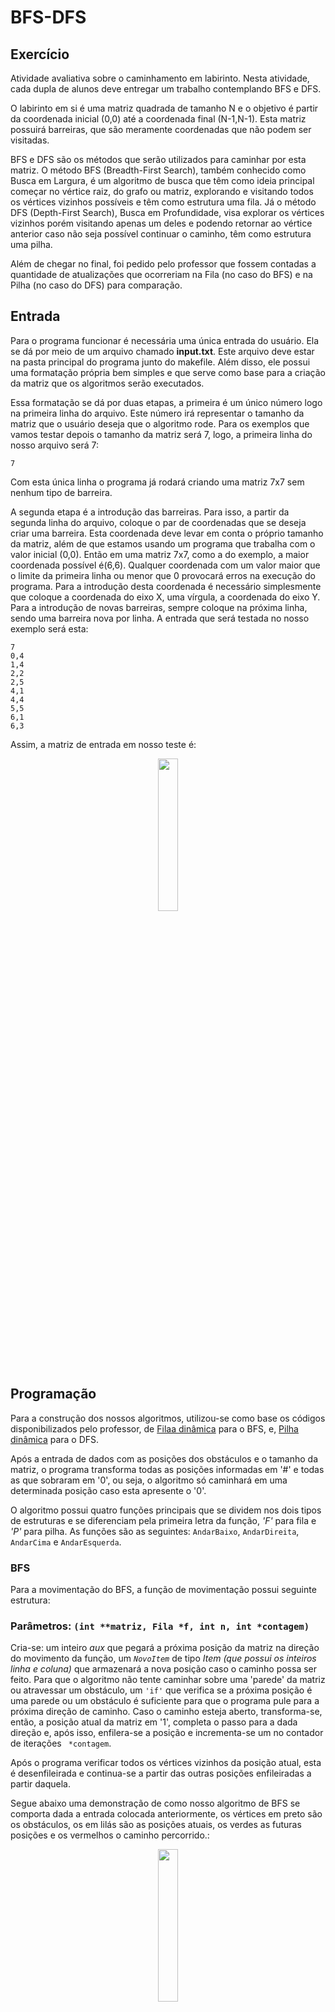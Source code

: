 # BFS-DFS

## Exercício

Atividade avaliativa sobre o caminhamento em labirinto. Nesta atividade, cada dupla de alunos deve entregar um trabalho contemplando BFS e DFS.

O labirinto em si é uma matriz quadrada de tamanho N e o objetivo é partir da coordenada inicial (0,0) até a coordenada final (N-1,N-1). Esta matriz possuirá barreiras, que são meramente coordenadas que não podem ser visitadas.

BFS e DFS são os métodos que serão utilizados para caminhar por esta matriz. O método BFS (Breadth-First Search), também conhecido como Busca em Largura, é um algoritmo de busca que têm como ideia principal começar no vértice raiz, do grafo ou matriz, explorando e visitando todos os vértices vizinhos possíveis e têm como estrutura uma fila. Já o método DFS (Depth-First Search), Busca em Profundidade, visa explorar os vértices vizinhos porém visitando apenas um deles e podendo retornar ao vértice anterior caso não seja possível continuar o caminho, têm como estrutura uma pilha.

Além de chegar no final, foi pedido pelo professor que fossem contadas a quantidade de atualizações que ocorreriam na Fila (no caso do BFS) e na Pilha (no caso do DFS) para comparação.

## Entrada

Para o programa funcionar é necessária uma única entrada do usuário. Ela se dá por meio de um arquivo chamado **input.txt**. Este arquivo deve estar na pasta principal do programa junto do makefile. Além disso, ele possui uma formatação própria bem simples e que serve como base para a criação da matriz que os algoritmos serão executados.

Essa formatação se dá por duas etapas, a primeira é um único número logo na primeira linha do arquivo. Este número irá representar o tamanho da matriz que o usuário deseja que o algoritmo rode. Para os exemplos que vamos testar depois o tamanho da matriz será 7, logo, a primeira linha do nosso arquivo será 7:

```
7
```

Com esta única linha o programa já rodará criando uma matriz 7x7 sem nenhum tipo de barreira.

A segunda etapa é a introdução das barreiras. Para isso, a partir da segunda linha do arquivo, coloque o par de coordenadas que se deseja criar uma barreira. Esta coordenada deve levar em conta o próprio tamanho da matriz, além de que estamos usando um programa que trabalha com o valor inicial (0,0). Então em uma matriz 7x7, como a do exemplo, a maior coordenada possível é(6,6). Qualquer coordenada com um valor maior que o limite da primeira linha ou menor que 0 provocará erros na execução do programa. Para a introdução desta coordenada é necessário simplesmente que coloque a coordenada do eixo X, uma vírgula, a coordenada do eixo Y. Para a introdução de novas barreiras, sempre coloque na próxima linha, sendo uma barreira nova por linha. A entrada que será testada no nosso exemplo será esta:

```
7
0,4
1,4
2,2
2,5
4,1
4,4
5,5
6,1
6,3
```

Assim, a matriz de entrada em nosso teste é:

<center><img src="images/Matriz%20com%20Barreiras.jpeg" style="width:25%;"></center>

## Programação
Para a construção dos nossos algoritmos, utilizou-se como base os códigos disponibilizados pelo professor, de <a href="https://github.com/mpiress/dynamic_queue">Filaa dinâmica</a> para o BFS, e, <a href="https://github.com/mpiress/dynamic_stack">Pilha dinâmica</a> para o DFS.

Após a entrada de dados com as posições dos obstáculos e o tamanho da matriz, o programa transforma todas as posições informadas em '#' e todas as que sobraram em '0', ou seja, o algoritmo só caminhará em uma determinada posição caso esta apresente o '0'.

O algoritmo possui quatro funções principais que se dividem nos dois tipos de estruturas e se diferenciam pela primeira letra da função, <em>'F'</em> para fila e <em>'P'</em> para pilha. As funções são as seguintes: <code>AndarBaixo</code>, <code>AndarDireita</code>, <code>AndarCima</code> e <code>AndarEsquerda</code>.

### <strong> BFS </strong>
Para a movimentação do BFS, a função de movimentação possui seguinte estrutura:

### Parâmetros: <code>(int **matriz, Fila *f, int n, int *contagem)</code>

Cria-se: um inteiro <em>aux</em> que pegará a próxima posição da matriz na direção do movimento da função, um <code><em>NovoItem</code></em> de tipo <em>Item (que possui os inteiros linha e coluna)</em> que armazenará a nova posição caso o caminho possa ser feito. Para que o algoritmo não tente caminhar sobre uma 'parede' da matriz ou atravessar um obstáculo, um <code>'if'</code> que verifica se a próxima posição é uma parede ou um obstáculo é suficiente para que o programa pule para a próxima direção de caminho. Caso o caminho esteja aberto, transforma-se, então, a posição atual da matriz em '1', completa o passo para a dada direção e, após isso, enfilera-se a posição e incrementa-se um no contador de iterações <code> *contagem</code>.

Após o programa verificar todos os vértices vizinhos da posição atual, esta é desenfileirada e continua-se a partir das outras posições enfileiradas a partir daquela.

Segue abaixo uma demonstração de como nosso algoritmo de BFS se comporta dada a entrada colocada anteriormente, os vértices em preto são os obstáculos, os em lilás são as posições atuais, os verdes as futuras posições e os vermelhos o caminho percorrido.:

<center><IMG SRC="images/BFS.gif" style="width:25%;"></center>

### <strong> DFS </strong>
Para a programação do DFS, houveram algumas mudanças a partir do algoritmo BFS. Agora, a função apresenta a seguinte estrutura:

### Parâmetros: <code>(int **matriz, Pilha *p, int n, int *contagem)</code>

Cria-se: um inteiro <em>aux</em> que pegará a próxima posição da matriz na direção do movimento da função, um <code><em>NovoItem</code></em> de tipo <em>Item (que possui os inteiros linha e coluna)</em> que armazenará a nova posição caso o caminho possa ser feito. Para que o algoritmo não tente caminhar sobre uma 'parede' da matriz ou atravessar um obstáculo, um <code>'if'</code> que verifica se a próxima posição é uma parede ou um obstáculo é suficiente para que o programa pule para a próxima direção de caminho. Caso o caminho esteja aberto, transforma-se, então, a posição atual da matriz em '1', completa o passo para a dada direção e, após isso, empilhaa-se a posição e incrementa-se um no contador de iterações <code> *contagem</code>. Agora, a função é booleana e retorna <code>true</code> caso conclua o passo dado.

Na chamada da função no <code>main()</code> há agora uma variável booleana <code>pAndou</code> que verificará caso o passo foi dado. Se nenhuma função retornar <code>true</code> o algoritmo transforma a posição atual da pilha em um obstáculo desempilha a mesma e continua a verificar a partir da anterior.

Segue abaixo uma demonstração de como nosso algoritmo de DFS se comporta dada a entrada colocada anteriormente, os vértices em preto são os obstáculos, os em lilás são as posições visitadas, os vermelhos as posições que foram transformadas em obstáculo e o verde a posição final.:

<center><IMG SRC="images/DFS.gif" style="width:25%;"></center>

## Saída

A saída do programa é em ordem:
A matriz do BFS final com 1's em todos os pontos visitados pelo método, 0's para os não visitados e # para as barreiras. Em sequência a esta matriz vem a quantidade de iterações feitas caso tenha sido possível chegar em seu objetivo final.

Em seguida, vem a matriz do DFS, com 1's no caminho final da pilha, com 0's para os não visitados e # para as barreiras e os pontos que foram visitados e retornados depois. Em sequência a esta matriz vem a quantidade de iterações feitas caso tenha sido possível chegar em seu objetivo final.

Com a entrada exemplificada, a saída será possível em ambos os casos, sendo neste caso específico o DFS muito mais eficiente do que o BFS, como é possível ver pela saída final:

<center><img src="https://github.com/ppinheirosiqueira/BFS-DFS/blob/main/images/Saida.png" style="width:50%;"></center>

# Compilação e Execução

O exercício disponibilizado possui um arquivo Makefile cedido pelo professor que realiza todo o procedimento de compilação e execução. Para tanto, temos as seguintes diretrizes de execução:


| Comando                |  Função                                                                                           |                     
| -----------------------| ------------------------------------------------------------------------------------------------- |
|  `make clean`          | Apaga a última compilação realizada contida na pasta build                                        |
|  `make`                | Executa a compilação do programa utilizando o gcc, e o resultado vai para a pasta build           |
|  `make run`            | Executa o programa da pasta build após a realização da compilação                                 |

É recomendado fazer um `make clean` antes de um `make`.
